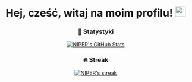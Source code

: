 
<h1 align="center"> 
   Hej, cześć, witaj na moim profilu! 
   <img src="https://i.imgur.com/Zw2ELB8.gif" width="28" /> 
 </h1> 
  
 <h3 align="center"> 
   🌌 Statystyki
 </h3> 
  
 <p align="center"> 
   <a href="#"> 
     <img alt="NIPER's GitHub Stats" src="(https://github-readme-stats.vercel.app/api?username=niperr&show_icons=true&theme=dark#gh-dark-mode-only)(https://github.com/anuraghazra/github-readme-stats#gh-dark-mode-only)" /> 
   </a> 
 </p>

 <h3 align="center"> 
   🔥 Streak
 </h3> 
  
 <p align="center"> 
   <a href="#"> 
     <img alt="NIPER's streak" src="https://streak-stats.demolab.com/?user=niperr&theme=dark" /> 
   </a> 
 </p>